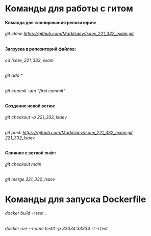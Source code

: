 # Команды для работы с гитом


#### Команда для клонирования репозитория:

###### git clone https://github.com/MarkIsaev/Isaev_221_332_exam.git


#### Загрузка в репозиторий файлов:

###### cd Isaev_221_332_exam

###### git add *

###### git commit -am "first commit"


#### Создание новой ветки:

###### git checkout -b 221_332_Isaev

###### git push https://github.com/MarkIsaev/Isaev_221_332_exam.git 221_332_Isaev


#### Слияние с веткой main:

###### git checkout main

###### git merge 221_332_Isaev


# Команды для запуска Dockerfile


###### docker build -t test .

###### docker run  --name testtt -p 33334:33334 -t -i test
